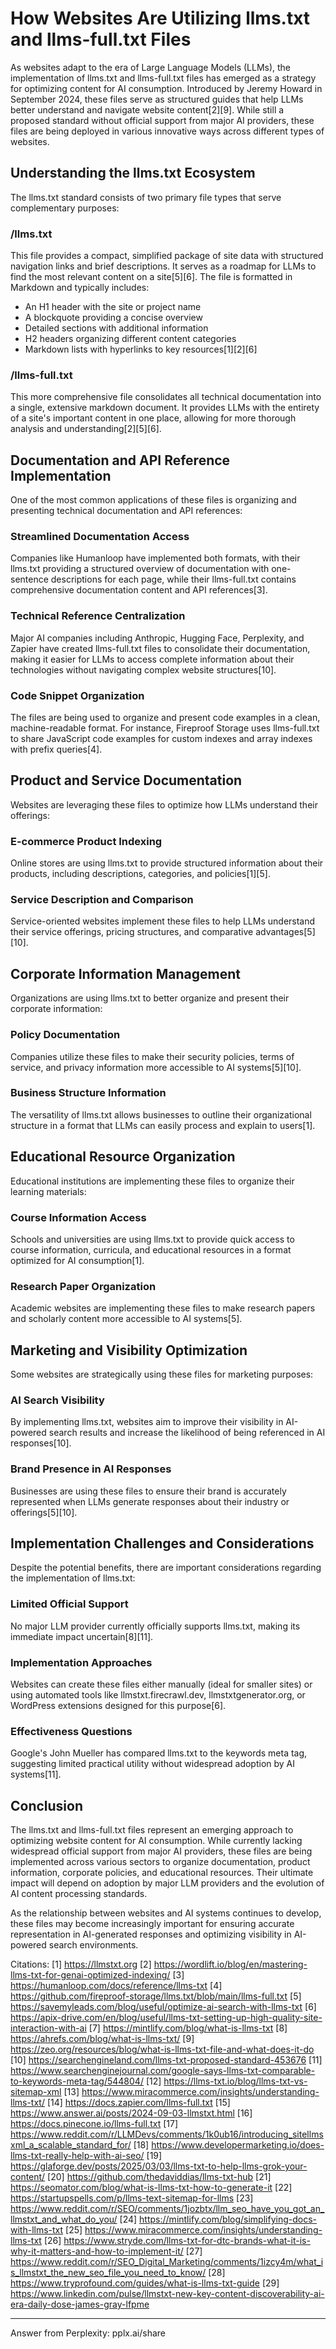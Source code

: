 # How Websites Are Utilizing llms.txt and llms-full.txt Files

As websites adapt to the era of Large Language Models (LLMs), the implementation of llms.txt and llms-full.txt files has emerged as a strategy for optimizing content for AI consumption. Introduced by Jeremy Howard in September 2024, these files serve as structured guides that help LLMs better understand and navigate website content[2][9]. While still a proposed standard without official support from major AI providers, these files are being deployed in various innovative ways across different types of websites.

## Understanding the llms.txt Ecosystem

The llms.txt standard consists of two primary file types that serve complementary purposes:

### /llms.txt
This file provides a compact, simplified package of site data with structured navigation links and brief descriptions. It serves as a roadmap for LLMs to find the most relevant content on a site[5][6]. The file is formatted in Markdown and typically includes:

- An H1 header with the site or project name
- A blockquote providing a concise overview
- Detailed sections with additional information
- H2 headers organizing different content categories
- Markdown lists with hyperlinks to key resources[1][2][6]

### /llms-full.txt
This more comprehensive file consolidates all technical documentation into a single, extensive markdown document. It provides LLMs with the entirety of a site's important content in one place, allowing for more thorough analysis and understanding[2][5][6].

## Documentation and API Reference Implementation

One of the most common applications of these files is organizing and presenting technical documentation and API references:

### Streamlined Documentation Access
Companies like Humanloop have implemented both formats, with their llms.txt providing a structured overview of documentation with one-sentence descriptions for each page, while their llms-full.txt contains comprehensive documentation content and API references[3].

### Technical Reference Centralization
Major AI companies including Anthropic, Hugging Face, Perplexity, and Zapier have created llms-full.txt files to consolidate their documentation, making it easier for LLMs to access complete information about their technologies without navigating complex website structures[10].

### Code Snippet Organization
The files are being used to organize and present code examples in a clean, machine-readable format. For instance, Fireproof Storage uses llms-full.txt to share JavaScript code examples for custom indexes and array indexes with prefix queries[4].

## Product and Service Documentation

Websites are leveraging these files to optimize how LLMs understand their offerings:

### E-commerce Product Indexing
Online stores are using llms.txt to provide structured information about their products, including descriptions, categories, and policies[1][5].

### Service Description and Comparison
Service-oriented websites implement these files to help LLMs understand their service offerings, pricing structures, and comparative advantages[5][10].

## Corporate Information Management

Organizations are using llms.txt to better organize and present their corporate information:

### Policy Documentation
Companies utilize these files to make their security policies, terms of service, and privacy information more accessible to AI systems[5][10].

### Business Structure Information
The versatility of llms.txt allows businesses to outline their organizational structure in a format that LLMs can easily process and explain to users[1].

## Educational Resource Organization

Educational institutions are implementing these files to organize their learning materials:

### Course Information Access
Schools and universities are using llms.txt to provide quick access to course information, curricula, and educational resources in a format optimized for AI consumption[1].

### Research Paper Organization
Academic websites are implementing these files to make research papers and scholarly content more accessible to AI systems[5].

## Marketing and Visibility Optimization

Some websites are strategically using these files for marketing purposes:

### AI Search Visibility
By implementing llms.txt, websites aim to improve their visibility in AI-powered search results and increase the likelihood of being referenced in AI responses[10].

### Brand Presence in AI Responses
Businesses are using these files to ensure their brand is accurately represented when LLMs generate responses about their industry or offerings[5][10].

## Implementation Challenges and Considerations

Despite the potential benefits, there are important considerations regarding the implementation of llms.txt:

### Limited Official Support
No major LLM provider currently officially supports llms.txt, making its immediate impact uncertain[8][11].

### Implementation Approaches
Websites can create these files either manually (ideal for smaller sites) or using automated tools like llmstxt.firecrawl.dev, llmstxtgenerator.org, or WordPress extensions designed for this purpose[6].

### Effectiveness Questions
Google's John Mueller has compared llms.txt to the keywords meta tag, suggesting limited practical utility without widespread adoption by AI systems[11].

## Conclusion

The llms.txt and llms-full.txt files represent an emerging approach to optimizing website content for AI consumption. While currently lacking widespread official support from major AI providers, these files are being implemented across various sectors to organize documentation, product information, corporate policies, and educational resources. Their ultimate impact will depend on adoption by major LLM providers and the evolution of AI content processing standards.

As the relationship between websites and AI systems continues to develop, these files may become increasingly important for ensuring accurate representation in AI-generated responses and optimizing visibility in AI-powered search environments.

Citations:
[1] https://llmstxt.org
[2] https://wordlift.io/blog/en/mastering-llms-txt-for-genai-optimized-indexing/
[3] https://humanloop.com/docs/reference/llms-txt
[4] https://github.com/fireproof-storage/llms.txt/blob/main/llms-full.txt
[5] https://savemyleads.com/blog/useful/optimize-ai-search-with-llms-txt
[6] https://apix-drive.com/en/blog/useful/llms-txt-setting-up-high-quality-site-interaction-with-ai
[7] https://mintlify.com/blog/what-is-llms-txt
[8] https://ahrefs.com/blog/what-is-llms-txt/
[9] https://zeo.org/resources/blog/what-is-llms-txt-file-and-what-does-it-do
[10] https://searchengineland.com/llms-txt-proposed-standard-453676
[11] https://www.searchenginejournal.com/google-says-llms-txt-comparable-to-keywords-meta-tag/544804/
[12] https://llms-txt.io/blog/llms-txt-vs-sitemap-xml
[13] https://www.miracommerce.com/insights/understanding-llms-txt/
[14] https://docs.zapier.com/llms-full.txt
[15] https://www.answer.ai/posts/2024-09-03-llmstxt.html
[16] https://docs.pinecone.io/llms-full.txt
[17] https://www.reddit.com/r/LLMDevs/comments/1k0ub16/introducing_sitellmsxml_a_scalable_standard_for/
[18] https://www.developermarketing.io/does-llms-txt-really-help-with-ai-seo/
[19] https://glaforge.dev/posts/2025/03/03/llms-txt-to-help-llms-grok-your-content/
[20] https://github.com/thedaviddias/llms-txt-hub
[21] https://seomator.com/blog/what-is-llms-txt-how-to-generate-it
[22] https://startupspells.com/p/llms-text-sitemap-for-llms
[23] https://www.reddit.com/r/SEO/comments/1jozbtx/llm_seo_have_you_got_an_llmstxt_and_what_do_you/
[24] https://mintlify.com/blog/simplifying-docs-with-llms-txt
[25] https://www.miracommerce.com/insights/understanding-llms-txt
[26] https://www.stryde.com/llms-txt-for-dtc-brands-what-it-is-why-it-matters-and-how-to-implement-it/
[27] https://www.reddit.com/r/SEO_Digital_Marketing/comments/1izcy4m/what_is_llmstxt_the_new_seo_file_you_need_to_know/
[28] https://www.tryprofound.com/guides/what-is-llms-txt-guide
[29] https://www.linkedin.com/pulse/llmstxt-new-key-content-discoverability-ai-era-daily-dose-james-gray-lfpme

---
Answer from Perplexity: pplx.ai/share